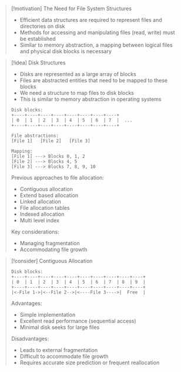 > [!motivation] The Need for File System Structures
> - Efficient data structures are required to represent files and directories on disk
> - Methods for accessing and manipulating files (read, write) must be established
> - Similar to memory abstraction, a mapping between logical files and physical disk blocks is necessary

> [!idea] Disk Structures
> - Disks are represented as a large array of blocks
> - Files are abstracted entities that need to be mapped to these blocks
> - We need a structure to map files to disk blocks
> - This is similar to memory abstraction in operating systems
> 
> ```
> Disk blocks:
> +----+----+----+----+----+----+----+----+
> | 0  | 1  | 2  | 3  | 4  | 5  | 6  | 7  |  ...
> +----+----+----+----+----+----+----+----+
> 
> File abstractions:
> [File 1]   [File 2]   [File 3]
> 
> Mapping:
> [File 1] ---> Blocks 0, 1, 2
> [File 2] ---> Blocks 4, 5
> [File 3] ---> Blocks 7, 8, 9, 10
> ```
> 
> Previous approaches to file allocation:
> - Contiguous allocation
> - Extend based allocation
> - Linked allocation
> - File allocation tables
> - Indexed allocation
> - Multi level index
> 
> Key considerations:
> - Managing fragmentation
> - Accommodating file growth

> [!consider] Contiguous Allocation
> ```
> Disk blocks:
> +----+----+----+----+----+----+----+----+----+----+
> | 0  | 1  | 2  | 3  | 4  | 5  | 6  | 7  | 8  | 9  |
> +----+----+----+----+----+----+----+----+----+----+
> |<-File 1->|<--File 2-->|<----File 3---->|  Free  |
> ```
> 
> Advantages:
> - Simple implementation
> - Excellent read performance (sequential access)
> - Minimal disk seeks for large files
> 
> Disadvantages:
> - Leads to external fragmentation
> - Difficult to accommodate file growth
> - Requires accurate size prediction or frequent reallocation
